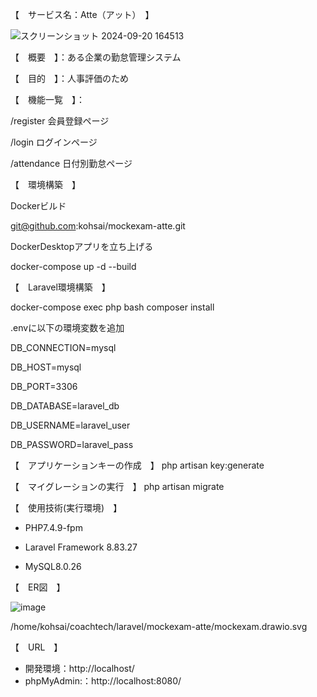 【　サービス名：Atte（アット）　】


![スクリーンショット 2024-09-20 164513](https://github.com/user-attachments/assets/be883b52-a7a2-44fa-95a3-bee9b89b2ffe)



【　概要　】：ある企業の勤怠管理システム

【　目的　】：人事評価のため

【　機能一覧　】：

/register	会員登録ページ

/login	    ログインページ

/attendance	日付別勤怠ページ


【　環境構築　】

Dockerビルド

git@github.com:kohsai/mockexam-atte.git

DockerDesktopアプリを立ち上げる

docker-compose up -d --build

【　Laravel環境構築　】

docker-compose exec php bash
composer install

.envに以下の環境変数を追加

DB_CONNECTION=mysql

DB_HOST=mysql

DB_PORT=3306

DB_DATABASE=laravel_db

DB_USERNAME=laravel_user

DB_PASSWORD=laravel_pass


【　アプリケーションキーの作成　】
php artisan key:generate


【　マイグレーションの実行　】
php artisan migrate


【　使用技術(実行環境)　】

- PHP7.4.9-fpm

- Laravel Framework 8.83.27

- MySQL8.0.26

【　ER図　】

![image](https://github.com/user-attachments/assets/3ce1b152-f54a-4634-8096-660f7eac6f63)

/home/kohsai/coachtech/laravel/mockexam-atte/mockexam.drawio.svg

【　URL　】
- 開発環境：http://localhost/
- phpMyAdmin:：http://localhost:8080/





